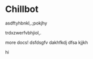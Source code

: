 # Chillbot
asdftyhbnkl,.;pokjhy


trdxzwerfvbhjiol,.


more docs!
dsfdsgfv
dakhfkdj
dfsa
kjjkh


hi
